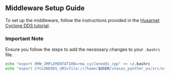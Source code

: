 ## Middleware Setup Guide

To set up the middleware, follow the instructions provided in the [Husarnet Cyclone DDS tutorial](https://husarion.com/tutorials/other-tutorials/husarnet-cyclone-dds/#cyclone-dds).

### Important Note
Ensure you follow the steps to add the necessary changes to your `.bashrc` file.

```sh
echo "export RMW_IMPLEMENTATION=rmw_cyclonedds_cpp" >> ~/.bashrc
echo "export CYCLONEDDS_URI=file:///home/$USER/utexas_panther_ws/src/utexas_panther_accessories/middleware/cyclonedds.xml" >> ~/.bashrc
```